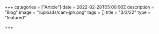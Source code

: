 +++
categories = ["Article"]
date = 2022-02-28T05:00:00Z
description = "Blog"
image = "/uploads/cam-jph.png"
tags = []
title = "3/2/22"
type = "featured"

+++
